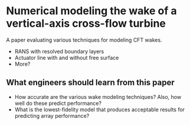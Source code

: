 # Numerical modeling the wake of a vertical-axis cross-flow turbine

A paper evaluating various techniques for modeling CFT wakes.

  * RANS with resolved boundary layers
  * Actuator line with and without free surface
  * More?

## What engineers should learn from this paper

  * How accurate are the various wake modeling techniques? Also, how well
    do these predict performance?
  * What is the lowest-fidelity model that produces acceptable results for
    predicting array performance?
